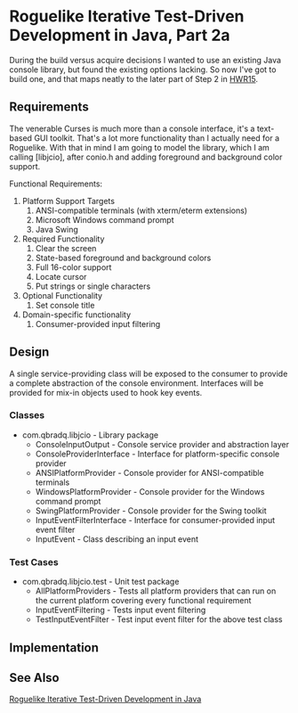 # Roguelike Iterative Test-Driven Development in Java, Part 2a

During the build versus acquire decisions I wanted to use an existing Java console library, but found the existing options lacking. So now I've got to build one, and that maps neatly to the later part of Step 2 in [HWR15](how_to_write_a_roguelike_in_15_steps.md).

## Requirements

The venerable Curses is much more than a console interface, it's a text-based GUI toolkit. That's a lot more functionality than I actually need for a Roguelike. With that in mind I am going to model the library, which I am calling [libjcio], after conio.h and adding foreground and background color support.

Functional Requirements:

1. Platform Support Targets
   1. ANSI-compatible terminals (with xterm/eterm extensions)
   2. Microsoft Windows command prompt
   3. Java Swing
2. Required Functionality
   1. Clear the screen
   1. State-based foreground and background colors
   1. Full 16-color support
   1. Locate cursor
   1. Put strings or single characters
3. Optional Functionality
   1. Set console title
4. Domain-specific functionality
   1. Consumer-provided input filtering

## Design

A single service-providing class will be exposed to the consumer to provide a complete abstraction of the console environment. Interfaces will be provided for mix-in objects used to hook key events.

### Classes

- com.qbradq.libjcio - Library package
  - ConsoleInputOutput - Console service provider and abstraction layer
  - ConsoleProviderInterface - Interface for platform-specific console provider
  - ANSIPlatformProvider - Console provider for ANSI-compatible terminals
  - WindowsPlatformProvider - Console provider for the Windows command prompt
  - SwingPlatformProvider - Console provider for the Swing toolkit
  - InputEventFilterInterface - Interface for consumer-provided input event filter
  - InputEvent - Class describing an input event

### Test Cases

- com.qbradq.libjcio.test - Unit test package
  - AllPlatformProviders - Tests all platform providers that can run on the current platform covering every functional requirement
  - InputEventFiltering - Tests input event filtering
  - TestInputEventFilter - Test input event filter for the above test class

## Implementation

## See Also

[Roguelike Iterative Test-Driven Development in Java](roguelike_iterative_test-driven_development_in_java.md)
